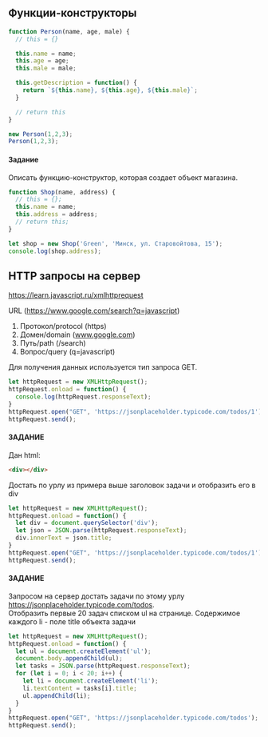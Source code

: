 ## Функции-конструкторы

```js
function Person(name, age, male) {
  // this = {}

  this.name = name;
  this.age = age;
  this.male = male;

  this.getDescription = function() {
    return `${this.name}, ${this.age}, ${this.male}`;
  }

  // return this
}

new Person(1,2,3);
Person(1,2,3);
```

#### Задание
Описать функцию-конструктор, которая создает объект магазина.

```js
function Shop(name, address) {
  // this = {};
  this.name = name;
  this.address = address;
  // return this;
}

let shop = new Shop('Green', 'Минск, ул. Старовойтова, 15');
console.log(shop.address);
```

## HTTP запросы на сервер

https://learn.javascript.ru/xmlhttprequest

URL (https://www.google.com/search?q=javascript)

1. Протокол/protocol (https)
2. Домен/domain (www.google.com)
3. Путь/path (/search)
4. Вопрос/query (q=javascript)

Для получения данных используется тип запроса GET.

```js
let httpRequest = new XMLHttpRequest();
httpRequest.onload = function() {
  console.log(httpRequest.responseText);
}
httpRequest.open("GET", 'https://jsonplaceholder.typicode.com/todos/1');
httpRequest.send();
```

#### ЗАДАНИЕ
Дан html:

```html
<div></div>
```

Достать по урлу из примера выше заголовок задачи и отобразить его в div
```js
let httpRequest = new XMLHttpRequest();
httpRequest.onload = function() {
  let div = document.querySelector('div');
  let json = JSON.parse(httpRequest.responseText);
  div.innerText = json.title;
}
httpRequest.open("GET", 'https://jsonplaceholder.typicode.com/todos/1');
httpRequest.send();
```

#### ЗАДАНИЕ
Запросом на сервер достать задачи по этому урлу https://jsonplaceholder.typicode.com/todos. \
Отобразить первые 20 задач списком ul на странице. Содержимое каждого li - поле title объекта задачи

```js
let httpRequest = new XMLHttpRequest();
httpRequest.onload = function() {
  let ul = document.createElement('ul');
  document.body.appendChild(ul);
  let tasks = JSON.parse(httpRequest.responseText);
  for (let i = 0; i < 20; i++) {
    let li = document.createElement('li');
    li.textContent = tasks[i].title;
    ul.appendChild(li);
  }
}
httpRequest.open("GET", 'https://jsonplaceholder.typicode.com/todos');
httpRequest.send();
```
